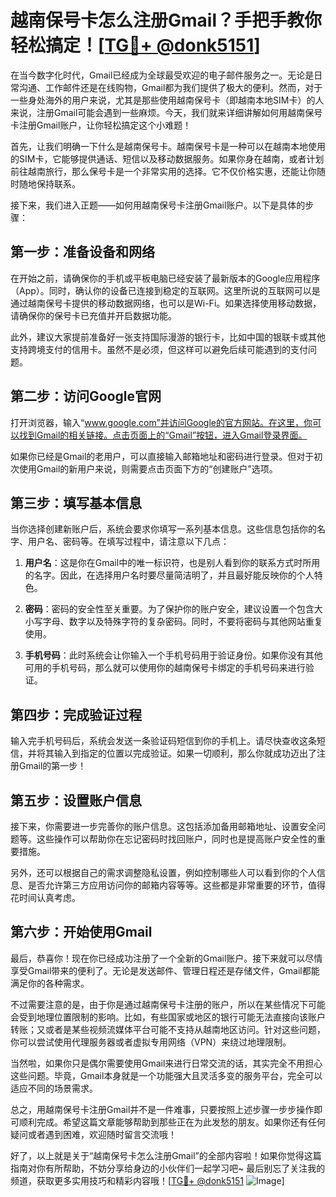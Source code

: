 # 越南保号卡怎么注册Gmail？手把手教你轻松搞定！[[TG💪+ @donk5151](https://t.me/s/donk5151)]

在当今数字化时代，Gmail已经成为全球最受欢迎的电子邮件服务之一。无论是日常沟通、工作邮件还是在线购物，Gmail都为我们提供了极大的便利。然而，对于一些身处海外的用户来说，尤其是那些使用越南保号卡（即越南本地SIM卡）的人来说，注册Gmail可能会遇到一些麻烦。今天，我们就来详细讲解如何用越南保号卡注册Gmail账户，让你轻松搞定这个小难题！

首先，让我们明确一下什么是越南保号卡。越南保号卡是一种可以在越南本地使用的SIM卡，它能够提供通话、短信以及移动数据服务。如果你身在越南，或者计划前往越南旅行，那么保号卡是一个非常实用的选择。它不仅价格实惠，还能让你随时随地保持联系。

接下来，我们进入正题——如何用越南保号卡注册Gmail账户。以下是具体的步骤：

## 第一步：准备设备和网络

在开始之前，请确保你的手机或平板电脑已经安装了最新版本的Google应用程序（App）。同时，确认你的设备已连接到稳定的互联网。这里所说的互联网可以是通过越南保号卡提供的移动数据网络，也可以是Wi-Fi。如果选择使用移动数据，请确保你的保号卡已充值并开启数据功能。

此外，建议大家提前准备好一张支持国际漫游的银行卡，比如中国的银联卡或其他支持跨境支付的信用卡。虽然不是必须，但这样可以避免后续可能遇到的支付问题。

## 第二步：访问Google官网

打开浏览器，输入“www.google.com”并访问Google的官方网站。在这里，你可以找到Gmail的相关链接。点击页面上的“Gmail”按钮，进入Gmail登录界面。

如果你已经是Gmail的老用户，可以直接输入邮箱地址和密码进行登录。但对于初次使用Gmail的新用户来说，则需要点击页面下方的“创建账户”选项。

## 第三步：填写基本信息

当你选择创建新账户后，系统会要求你填写一系列基本信息。这些信息包括你的名字、用户名、密码等。在填写过程中，请注意以下几点：

1. **用户名**：这是你在Gmail中的唯一标识符，也是别人看到你的联系方式时所用的名字。因此，在选择用户名时要尽量简洁明了，并且最好能反映你的个人特色。
   
2. **密码**：密码的安全性至关重要。为了保护你的账户安全，建议设置一个包含大小写字母、数字以及特殊字符的复杂密码。同时，不要将密码与其他网站重复使用。

3. **手机号码**：此时系统会让你输入一个手机号码用于验证身份。如果你没有其他可用的手机号码，那么就可以使用你的越南保号卡绑定的手机号码来进行验证。

## 第四步：完成验证过程

输入完手机号码后，系统会发送一条验证码短信到你的手机上。请尽快查收这条短信，并将其输入到指定的位置以完成验证。如果一切顺利，那么你就成功迈出了注册Gmail的第一步！

## 第五步：设置账户信息

接下来，你需要进一步完善你的账户信息。这包括添加备用邮箱地址、设置安全问题等。这些操作可以帮助你在忘记密码时找回账户，同时也是提高账户安全性的重要措施。

另外，还可以根据自己的需求调整隐私设置，例如控制哪些人可以看到你的个人信息、是否允许第三方应用访问你的邮箱内容等等。这些都是非常重要的环节，值得花时间认真考虑。

## 第六步：开始使用Gmail

最后，恭喜你！现在你已经成功注册了一个全新的Gmail账户。接下来就可以尽情享受Gmail带来的便利了。无论是发送邮件、管理日程还是存储文件，Gmail都能满足你的各种需求。

不过需要注意的是，由于你是通过越南保号卡注册的账户，所以在某些情况下可能会受到地理位置限制的影响。比如，有些国家或地区的银行可能无法直接向该账户转账；又或者是某些视频流媒体平台可能不支持从越南地区访问。针对这些问题，你可以尝试使用代理服务器或者虚拟专用网络（VPN）来绕过地理限制。

当然啦，如果你只是偶尔需要使用Gmail来进行日常交流的话，其实完全不用担心这些问题。毕竟，Gmail本身就是一个功能强大且灵活多变的服务平台，完全可以适应不同的场景需求。

总之，用越南保号卡注册Gmail并不是一件难事，只要按照上述步骤一步步操作即可顺利完成。希望这篇文章能够帮助到那些正在为此发愁的朋友。如果你还有任何疑问或者遇到困难，欢迎随时留言交流哦！

好了，以上就是关于“越南保号卡怎么注册Gmail”的全部内容啦！如果你觉得这篇指南对你有所帮助，不妨分享给身边的小伙伴们一起学习吧~ 最后别忘了关注我的频道，获取更多实用技巧和精彩内容哦！[[TG💪+ @donk5151](https://t.me/s/donk5151) ![Image](https://i.postimg.cc/rwNCRYN7/Snipaste-2025-04-30-17-27-05.png)]